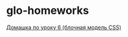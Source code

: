 # glo-homeworks
<a href="https://i-kasparova.github.io/glo-homeworks/l06%20%D0%B1%D0%BB%D0%BE%D1%87%D0%BD%D0%B0%D1%8F%20%D0%BC%D0%BE%D0%B4%D0%B5%D0%BB%D1%8C%20CSS/">Домашка по уроку 6 (блочная модель CSS)</a>
